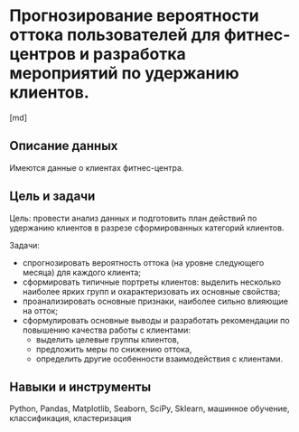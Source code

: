 # Прогнозирование вероятности оттока пользователей для фитнес-центров и разработка мероприятий по удержанию клиентов.

[md]

## Описание данных

Имеются данные о клиентах фитнес-центра.

## Цель и задачи

Цель: провести анализ данных и подготовить план действий по удержанию клиентов в разрезе сформированных категорий клиентов.

Задачи:
- спрогнозировать вероятность оттока (на уровне следующего месяца) для каждого клиента;
- сформировать типичные портреты клиентов: выделить несколько наиболее ярких групп и охарактеризовать их основные свойства;
- проанализировать основные признаки, наиболее сильно влияющие на отток;
- сформулировать основные выводы и разработать рекомендации по повышению качества работы с клиентами:
  - выделить целевые группы клиентов,
  - предложить меры по снижению оттока,
  - определить другие особенности взаимодействия с клиентами.

## Навыки и инструменты

Python,
Pandas,
Matplotlib,
Seaborn, 
SciPy,
Sklearn, 
машинное обучение,
классификация,
кластеризация
